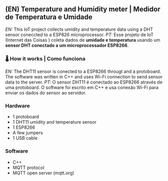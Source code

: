 ## (EN) Temperature and Humidity meter | Medidor de Temperatura e Umidade

_EN:_ This IoT project collects umidity and temperature data using a DHT sensor coneccted to a ESP826 microprocessor.
_PT:_ Esse projeto de IoT (Internet das Coisas ) coleta dados de **umidade e temperatura** usando um **sensor DHT conectado a um microprocessador ESP8266**.

### 🌡️ How it works | Como funciona
_EN:_ The DHT11 sensor is conected to a ESP8266 througt and a protoboard. The software was written in C++ and uses Wi-Fi connection to send sensor data to the server.
_PT:_ O sensor DHT11 é conectado ao ESP8266 através de uma protoboard. O software foi escrito em C++ e usa conexão Wi-Fi para enviar os dados do sensor ao servidor.

### Hardware
- 1 protoboard
- 1 DHT11 umidity and temperature sensor
- 1 ESP8266
- A few jumpers
- 1 USB cable

### Software
- C++
- MQTT protocol
- MQTT open server (mqtt.org)
